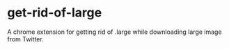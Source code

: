 get-rid-of-large
================

A chrome extension for getting rid of .large while downloading large image from Twitter.
